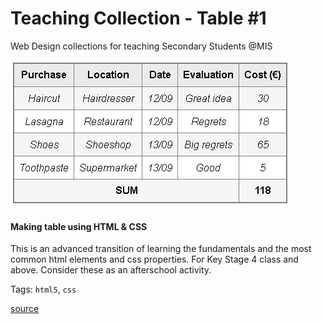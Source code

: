 # Teaching Collection - Table #1
Web Design collections for teaching Secondary Students @MIS

![alt text][screenshot]

[screenshot]: screenshot.png "Table#1 Screenshot"

#### Making table using HTML & CSS

This is an advanced transition of learning the fundamentals and the most common html elements and css properties. For Key Stage 4 class and above. Consider these as an afterschool activity.


Tags: `html5`, `css`

[source](https://developer.mozilla.org/en-US/docs/Learn/HTML/Tables/Advanced)
